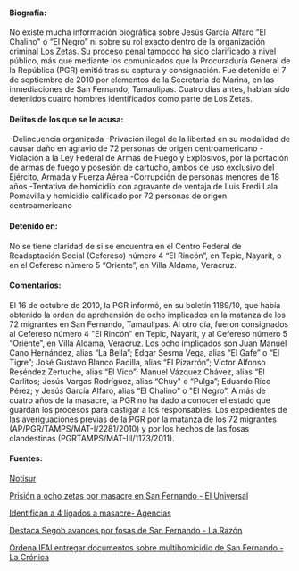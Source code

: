 #### **Biografía:**

No existe mucha información biográfica sobre Jesús García Alfaro “El Chalino" o “El Negro” ni sobre su rol exacto dentro de la organización criminal Los Zetas. Su proceso penal tampoco ha sido clarificado a nivel público, más que mediante los comunicados que la Procuraduría General de la República (PGR) emitió tras su captura y consignación. 
Fue detenido el 7 de septiembre de 2010 por elementos de la Secretaría de Marina, en las inmediaciones de San Fernando, Tamaulipas. Cuatro días antes, habían sido detenidos  cuatro hombres identificados como parte de Los Zetas.


#### **Delitos de los que se le acusa:**

-Delincuencia organizada
-Privación ilegal de la libertad en su modalidad de causar daño en agravio de 72 personas de origen centroamericano
-Violación a la Ley Federal de Armas de Fuego y Explosivos, por la portación de armas de fuego y posesión de cartucho, ambos de uso exclusivo del Ejército, Armada y Fuerza Aérea
-Corrupción de personas menores de 18 años
-Tentativa de homicidio con agravante de ventaja de Luis Fredi Lala Pomavilla y homicidio calificado por 72 personas de origen centroamericano


#### **Detenido en:** 

No se tiene claridad de si se encuentra en  el Centro Federal de Readaptación Social (Cefereso) número 4 “El Rincón”, en Tepic, Nayarit, o en el Cefereso número 5 “Oriente”, en Villa Aldama, Veracruz.

#### **Comentarios:** 
El 16 de octubre de 2010, la PGR informó, en su boletín 1189/10, que había obtenido la orden de aprehensión de ocho implicados en la matanza de los 72 migrantes en San Fernando, Tamaulipas. Al otro día, fueron consignados al Cefereso número 4 "El Rincón" en Tepic, Nayarit, y al Cefereso número 5 “Oriente”, en Villa Aldama, Veracruz.
Los ocho implicados son Juan Manuel Cano Hernández, alias “La Bella”; Edgar Sesma Vega, alias “El Gafe” o “El Tigre”; José Gustavo Blanco Padilla, alias “El Pizarrón”;  Víctor Alfonso Reséndez Zertuche, alias “El Vico”; Manuel Vázquez Chávez, alias “El Carlitos; Jesús Vargas Rodríguez, alias “Chuy" o “Pulga”; Eduardo Rico Pérez; y Jesús García Alfaro, alias “El Chalino” o "El Negro”. 
A más de cuatro años de la masacre, la PGR no ha dado a conocer el estado que guardan los procesos para castigar a los responsables.
Los expedientes de las averiguaciones previas de la PGR por la matanza de los 72 migrantes (AP/PGR/TAMPS/MAT-I/2281/2010) y por los hechos de las fosas clandestinas (PGRTAMPS/MAT-III/1173/2011).


#### **Fuentes:**

[Notisur](http://issuu.com/notisurcoatza2012/docs/notisur_07noviembre2012)

[Prisión a ocho zetas por masacre en San Fernando - El Universal](http://www.eluniversal.com.mx/notas/716759.html)

[Identifican a 4 ligados a masacre- Agencias](http://www.elimparcial.com/EdicionEnLinea/Notas/Nacional/08092010/467675.aspx)

[Destaca Segob avances por fosas de San Fernando - La Razón](http://www.razon.com.mx/spip.php?article89189)

[Ordena IFAI entregar documentos sobre multihomicidio de San Fernando - La Crónica](http://www.cronica.com.mx/notas/2014/852545.html)

